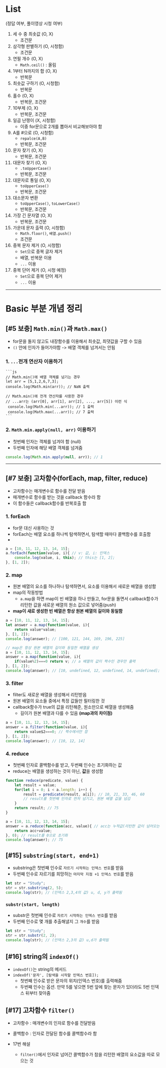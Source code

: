 # List
(정답 여부, 풀이영상 시청 여부)
1. 세 수 중 최솟값 (O, X)
   - 조건문
2. 삼각형 판별하기 (O, 시청함)
   - 조건문
3. 연필 개수 (O, X)
   - `Math.ceil()` : 올림
4. 1부터 N까지의 합 (O, X)
   - 반복문
5. 최솟값 구하기 (O, 시청함)
   - 반복문
6. 홀수 (O, X)
   - 반복문, 조건문 
7. 10부제 (O, X)
   - 반복문, 조건문 
8. 일곱 난쟁이 (X, 시청함)
   - 이중 for문으로 2개를 뽑아서 비교해보아야 함
9.  A를 #으로 (O, 시청함)
    - `repalce(A,B)`
    - 반복문, 조건문
10. 문자 찾기 (O, X)
    - 반복문, 조건문
11. 대문자 찾기 (O, X)
    - `.toUpperCase()`
    - 반복문, 조건문
12. 대문자로 통일 (O, X) 
    - `toUpperCase()`
    - 반복문, 조건문
13. 대소문자 변환
    - `toUpperCase()`, `toLowerCase()`
    - 반복문, 조건문
14. 가장 긴 문자열 (O, X)
    - 반복문, 조건문
15. 가운데 문자 출력 (O, 시청함)
    - `Math.floor()`, `배열.push()`
    - 조건문
16. 중복 문자 제거 (O, 시청함)
    - `Set`으로 중복 글자 제거
    - 배열, 반복문 이용
    - `...` 이용
17. 중복 단어 제거 (O, 시청 예정)
    - `Set`으로 중복 단어 제거 
    - `...` 이용
---
# Basic 부분 개념 정리
## [#5 보충] `Math.min()`과 `Math.max()` 
- for문을 돌지 않고도 내장함수를 이용해서 최솟값, 최댓값을 구할 수 있음
- `()` 안에 인자가 들어가야함 -> 배열 객체를 넘겨서는 안됨

### 1. `...`전개 연산자 이용하기

    ```js
    // Math.min()에 배열 객체를 넘기는 경우
    let arr = [5,1,2,6,7,3];
    console.log(Math.min(arr)); // NaN 출력

    // Math.min()에 전개 연산자를 사용한 경우
    // ...arr는 (arr[0], arr[1], arr[2], ..., arr[5]) 이런 식
     console.log(Math.min(...arr)); // 1 출력
     console.log(Math.max(...arr)); // 7 출력
    ```

### 2. `Math.min.apply(null, arr)` 이용하기
- 첫번째 인자는 객체를 넘겨야 함 (null)
- 두번째 인자에 해당 배열 객체를 넘겨줌

```js
console.log(Math.min.apply(null, arr)); // 1
```

---
## [#7 보충] 고차함수(forEach, map, filter, reduce)
- 고차함수는 매개변수로 함수를 전달 받음
- 매개변수로 함수를 받는 것을 callback 함수라 함
- 이 함수들은 callback함수를 반복호출 함
  
### 1. forEach
- for문 대신 사용하는 것 
- forEach는 배열 요소를 하나씩 탐색하면서, 탐색할 때마다 콜백함수를 호출함
- 
```js
a = [10, 11, 12, 13, 14, 15];
a.forEach(function(value, i){ // v: 값, i: 인덱스
    console.log(value, i, this); // this는 [1, 2];
}, [1, 2]);
```

### 2. map
- 원본 배열의 요소를 하나하나 탐색하면서, 요소를 이용해서 새로운 배열을 생성함
- map의 작동방법
  - `a.map`을 하면 map이 빈 배열을 하나 만들고, for문을 돌면서 callback함수가 리턴한 값을 새로운 배열의 원소 값으로 넣어줌(push)
- **map이 새로 생성한 빈 배열은 항상 원본 배열의 길이와 동일함**

```js
a = [10, 11, 12, 13, 14, 15];
let answer = a.map(function(value, i){
    return value*value;
}, [1, 2]);
console.log(answer); // [100, 121, 144, 169, 196, 225]

// map은 항상 원본 배열의 길이와 동일한 배열을 생성
a = [10, 11, 12, 13, 14, 15];
answer = a.map(function(value, i){
    if(value%2)===0 return v; // a 배열의 값이 짝수인 경우만 출력
}, [1, 2]);
console.log(answer); // [10, undefined, 12, undefined, 14, undefined];
```

### 3. filter
- filter도 새로운 배열을 생성해서 리턴받음
- 원본 배열의 요소들 중에서 특정 값들만 필터링한 것
- callback함수가 true의 값을 리턴해준, 원소만으로 배열을 생성해줌 
  - 길이가 원본 배열과 다를 수 있음 **(map과의 차이점)**

```js
a = [10, 11, 12, 13, 14, 15];
answer = a.filter(function(value, i){
    return value$2===0; // 짝수에서만 참
}, [1, 2]);
console.log(answer); // [10, 12, 14]
```

### 4. reduce
- 첫번째 인자로 콜백함수를 받고, 두번째 인수는 초기화하는 값
- reduce는 배열을 생성하는 것이 아닌, **값**을 생성함

```js
function reduce(predicate, value) {
    let result = value;
    for(let i = 0; i < a.length; i++) {
        result = predicate(result, a[i]); // 10, 21, 33, 46, 60
        // result를 첫번째 인자로 먼저 넘기고, 원본 배열 값을 넘김
    }
    return result; // 75
}
```

```js
a = [10, 11, 12, 13, 14, 15];
answer = a.reduce(function(acc, value){ // acc는 누적값(리턴한 값이 넘어오는 부분)
    return acc+value; 
}, 0); // result를 0으로 초기화 
console.log(answer); // 75
```

## [#15] `substring(start, end+1)`
- substring은 첫번째 인수로 `자르기 시작하는 인덱스 번호`를 받음
- 두번째 인수로 자르기를 희망하는 `마지막 지점 +1 인덱스 번호`를 받음

```js
let str = "Study";
str = str.substring(2, 5);
console.log(str); // (인덱스 2,3,4의 값) u, d, y가 출력됨
```

### `substr(start, length)`
- substr은 첫번째 인수로 `자르기 시작하는 인덱스 번호`를 받음
- 두번째 인수로 몇 개를 추출해낼지 그 `개수`를 받음

```js
let str = "Study";
str = str.substr(2, 2);
console.log(str); // (인덱스 2,3의 값) u,d가 출력됨
```

## [#16] string의 `indexOf()`
- `indexOf()`는 string의 메서드
- `indexOf('문자', [탐색을 시작할 인덱스 번호]);`
  - 첫번째 인수로 받은 문자의 위치(인덱스 번호)를 출력해줌
  - 두번째 인수는 옵션. 만약 5를 넣으면 5번 앞에 찾는 문자가 있더라도 5번 인덱스 뒤부터 찾아줌


## [#17] 고차함수 `filter()`
- 고차함수 : 매개변수의 인자로 함수를 전달받음
- 콜백함수 : 인자로 전달된 함수를 콜백함수라 함

- 17번 해설
  - `filter()`에서 인자로 넘어간 콜백함수가 참을 리턴한 배열의 요소값을 따로 모으는 것
